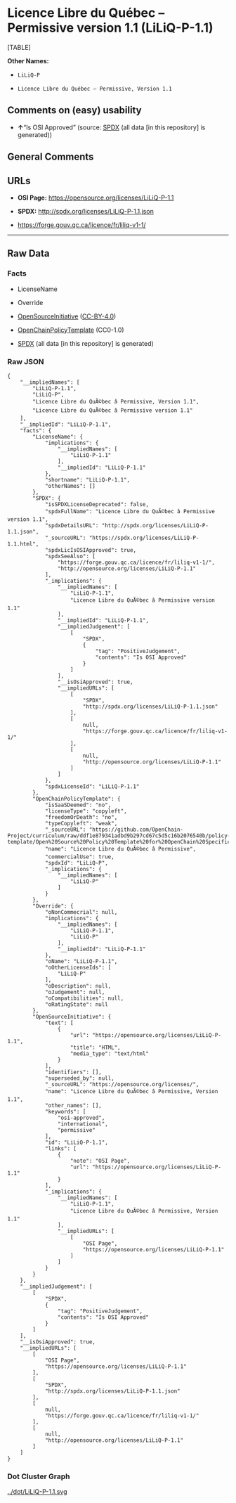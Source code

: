 Licence Libre du Québec – Permissive version 1.1 (LiLiQ-P-1.1)
==============================================================

[TABLE]

**Other Names:**

-   `LiLiQ-P`

-   `Licence Libre du Québec – Permissive, Version 1.1`

Comments on (easy) usability
----------------------------

-   **↑**“Is OSI Approved” (source:
    [SPDX](https://spdx.org/licenses/LiLiQ-P-1.1.html "SPDX") (all data
    \[in this repository\] is generated))

General Comments
----------------

URLs
----

-   **OSI Page:** https://opensource.org/licenses/LiLiQ-P-1.1

-   **SPDX:** http://spdx.org/licenses/LiLiQ-P-1.1.json

-   https://forge.gouv.qc.ca/licence/fr/liliq-v1-1/

------------------------------------------------------------------------

Raw Data
--------

### Facts

-   LicenseName

-   Override

-   [OpenSourceInitiative](https://opensource.org/licenses/ "OpenSourceInitiative")
    ([CC-BY-4.0](https://creativecommons.org/licenses/by/4.0/legalcode "CC-BY-4.0"))

-   [OpenChainPolicyTemplate](https://github.com/OpenChain-Project/curriculum/raw/ddf1e879341adbd9b297cd67c5d5c16b2076540b/policy-template/Open%20Source%20Policy%20Template%20for%20OpenChain%20Specification%201.2.ods "OpenChainPolicyTemplate")
    (CC0-1.0)

-   [SPDX](https://spdx.org/licenses/LiLiQ-P-1.1.html "SPDX") (all data
    \[in this repository\] is generated)

### Raw JSON

    {
        "__impliedNames": [
            "LiLiQ-P-1.1",
            "LiLiQ-P",
            "Licence Libre du QuÃ©bec â Permissive, Version 1.1",
            "Licence Libre du QuÃ©bec â Permissive version 1.1"
        ],
        "__impliedId": "LiLiQ-P-1.1",
        "facts": {
            "LicenseName": {
                "implications": {
                    "__impliedNames": [
                        "LiLiQ-P-1.1"
                    ],
                    "__impliedId": "LiLiQ-P-1.1"
                },
                "shortname": "LiLiQ-P-1.1",
                "otherNames": []
            },
            "SPDX": {
                "isSPDXLicenseDeprecated": false,
                "spdxFullName": "Licence Libre du QuÃ©bec â Permissive version 1.1",
                "spdxDetailsURL": "http://spdx.org/licenses/LiLiQ-P-1.1.json",
                "_sourceURL": "https://spdx.org/licenses/LiLiQ-P-1.1.html",
                "spdxLicIsOSIApproved": true,
                "spdxSeeAlso": [
                    "https://forge.gouv.qc.ca/licence/fr/liliq-v1-1/",
                    "http://opensource.org/licenses/LiLiQ-P-1.1"
                ],
                "_implications": {
                    "__impliedNames": [
                        "LiLiQ-P-1.1",
                        "Licence Libre du QuÃ©bec â Permissive version 1.1"
                    ],
                    "__impliedId": "LiLiQ-P-1.1",
                    "__impliedJudgement": [
                        [
                            "SPDX",
                            {
                                "tag": "PositiveJudgement",
                                "contents": "Is OSI Approved"
                            }
                        ]
                    ],
                    "__isOsiApproved": true,
                    "__impliedURLs": [
                        [
                            "SPDX",
                            "http://spdx.org/licenses/LiLiQ-P-1.1.json"
                        ],
                        [
                            null,
                            "https://forge.gouv.qc.ca/licence/fr/liliq-v1-1/"
                        ],
                        [
                            null,
                            "http://opensource.org/licenses/LiLiQ-P-1.1"
                        ]
                    ]
                },
                "spdxLicenseId": "LiLiQ-P-1.1"
            },
            "OpenChainPolicyTemplate": {
                "isSaaSDeemed": "no",
                "licenseType": "copyleft",
                "freedomOrDeath": "no",
                "typeCopyleft": "weak",
                "_sourceURL": "https://github.com/OpenChain-Project/curriculum/raw/ddf1e879341adbd9b297cd67c5d5c16b2076540b/policy-template/Open%20Source%20Policy%20Template%20for%20OpenChain%20Specification%201.2.ods",
                "name": "Licence Libre du QuÃ©bec â Permissive",
                "commercialUse": true,
                "spdxId": "LiLiQ-P",
                "_implications": {
                    "__impliedNames": [
                        "LiLiQ-P"
                    ]
                }
            },
            "Override": {
                "oNonCommecrial": null,
                "implications": {
                    "__impliedNames": [
                        "LiLiQ-P-1.1",
                        "LiLiQ-P"
                    ],
                    "__impliedId": "LiLiQ-P-1.1"
                },
                "oName": "LiLiQ-P-1.1",
                "oOtherLicenseIds": [
                    "LiLiQ-P"
                ],
                "oDescription": null,
                "oJudgement": null,
                "oCompatibilities": null,
                "oRatingState": null
            },
            "OpenSourceInitiative": {
                "text": [
                    {
                        "url": "https://opensource.org/licenses/LiLiQ-P-1.1",
                        "title": "HTML",
                        "media_type": "text/html"
                    }
                ],
                "identifiers": [],
                "superseded_by": null,
                "_sourceURL": "https://opensource.org/licenses/",
                "name": "Licence Libre du QuÃ©bec â Permissive, Version 1.1",
                "other_names": [],
                "keywords": [
                    "osi-approved",
                    "international",
                    "permissive"
                ],
                "id": "LiLiQ-P-1.1",
                "links": [
                    {
                        "note": "OSI Page",
                        "url": "https://opensource.org/licenses/LiLiQ-P-1.1"
                    }
                ],
                "_implications": {
                    "__impliedNames": [
                        "LiLiQ-P-1.1",
                        "Licence Libre du QuÃ©bec â Permissive, Version 1.1"
                    ],
                    "__impliedURLs": [
                        [
                            "OSI Page",
                            "https://opensource.org/licenses/LiLiQ-P-1.1"
                        ]
                    ]
                }
            }
        },
        "__impliedJudgement": [
            [
                "SPDX",
                {
                    "tag": "PositiveJudgement",
                    "contents": "Is OSI Approved"
                }
            ]
        ],
        "__isOsiApproved": true,
        "__impliedURLs": [
            [
                "OSI Page",
                "https://opensource.org/licenses/LiLiQ-P-1.1"
            ],
            [
                "SPDX",
                "http://spdx.org/licenses/LiLiQ-P-1.1.json"
            ],
            [
                null,
                "https://forge.gouv.qc.ca/licence/fr/liliq-v1-1/"
            ],
            [
                null,
                "http://opensource.org/licenses/LiLiQ-P-1.1"
            ]
        ]
    }

### Dot Cluster Graph

[../dot/LiLiQ-P-1.1.svg](../dot/LiLiQ-P-1.1.svg "../dot/LiLiQ-P-1.1.svg")